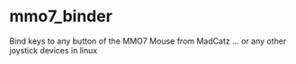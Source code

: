 # mmo7_binder
Bind keys to any button of the MMO7 Mouse from MadCatz ... or any other joystick devices in linux
